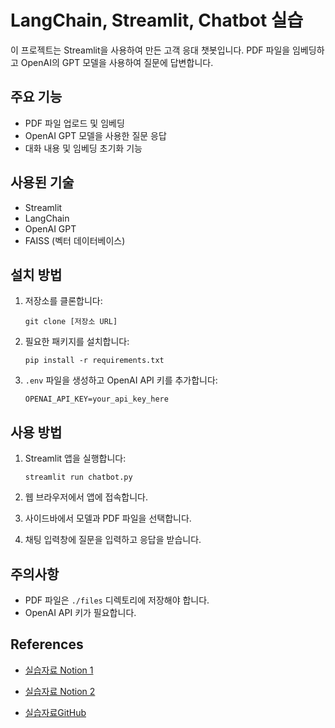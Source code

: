 # LangChain, Streamlit, Chatbot 실습

이 프로젝트는 Streamlit을 사용하여 만든 고객 응대 챗봇입니다. 
PDF 파일을 임베딩하고 OpenAI의 GPT 모델을 사용하여 질문에 답변합니다.

## 주요 기능

- PDF 파일 업로드 및 임베딩
- OpenAI GPT 모델을 사용한 질문 응답
- 대화 내용 및 임베딩 초기화 기능

## 사용된 기술

- Streamlit
- LangChain
- OpenAI GPT
- FAISS (벡터 데이터베이스)

## 설치 방법

1. 저장소를 클론합니다:
   ```
   git clone [저장소 URL]
   ```

2. 필요한 패키지를 설치합니다:
   ```
   pip install -r requirements.txt
   ```

3. `.env` 파일을 생성하고 OpenAI API 키를 추가합니다:
   ```
   OPENAI_API_KEY=your_api_key_here
   ```

## 사용 방법

1. Streamlit 앱을 실행합니다:
   ```
   streamlit run chatbot.py
   ```

2. 웹 브라우저에서 앱에 접속합니다.

3. 사이드바에서 모델과 PDF 파일을 선택합니다.

4. 채팅 입력창에 질문을 입력하고 응답을 받습니다.

## 주의사항

- PDF 파일은 `./files` 디렉토리에 저장해야 합니다.
- OpenAI API 키가 필요합니다.


## References

 - [실습자료 Notion 1](https://cobalt-clock-cf4.notion.site/1-316cddb045e1499e85b6e318d7e53016)

- [실습자료 Notion 2](https://cobalt-clock-cf4.notion.site/2-d7701792858d4f029a257d80fbadc588)

- [실습자료GitHub](https://github.com/Ukbang/240828_Modulabs/tree/main?tab=readme-ov-file)
